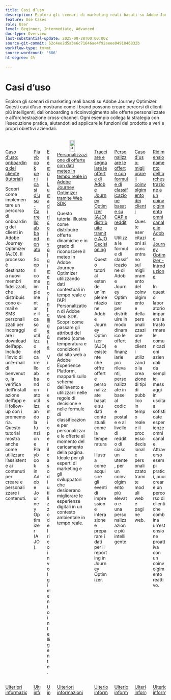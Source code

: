 ```yaml
---
title: Casi d’uso
description: Esplora gli scenari di marketing reali basati su Adobe Journey Optimizer. Questi casi d’uso mostrano come i brand possono creare percorsi di clienti più intelligenti, dall’onboarding e ricoinvolgimento alle offerte personalizzate e all’orchestrazione cross-channel. Ogni esempio collega la strategia con l’esecuzione pratica, aiutandoti ad applicare le funzioni del prodotto a veri e propri obiettivi aziendali.
feature: Use Cases
role: User
level: Beginner, Intermediate, Advanced
doc-type: Overview
last-substantial-update: 2025-08-28T00:00:00Z
source-git-commit: 62c4ee2d5a3e6c71646ae4f92eeee0491846832b
workflow-type: tm+mt
source-wordcount: '686'
ht-degree: 4%

---
```



# Casi d’uso

Esplora gli scenari di marketing reali basati su Adobe Journey Optimizer. Questi casi d’uso mostrano come i brand possono creare percorsi di clienti più intelligenti, dall’onboarding e ricoinvolgimento alle offerte personalizzate e all’orchestrazione cross-channel. Ogni esempio collega la strategia con l’esecuzione pratica, aiutandoti ad applicare le funzioni del prodotto a veri e propri obiettivi aziendali.

<!-- CARDS
* https://experienceleague.adobe.com/it/docs/journey-optimizer-learn/tutorials/use-cases/customer-onboarding
* https://experienceleague.adobe.com/it/docs/journey-optimizer-learn/tutorials/use-cases/abandoned-cart
* https://experienceleague.adobe.com/it/docs/experience-platform/rtcdp/use-cases/personalization-insights-engagement/use-cases-luma
* https://experienceleague.adobe.com/it/docs/journey-optimizer-learn/personalizing-offers-with-real-time-weather-data/introduction
* https://experienceleague.adobe.com/it/docs/journey-optimizer-learn/reporting-on-ajo-od/introduction
* https://experienceleague.adobe.com/it/docs/journey-optimizer-learn/personalizing-offers-with-ranking-formulas-based-on-user-zip-code-and-income/introduction
* https://experienceleague.adobe.com/it/docs/journey-optimizer-learn/tutorials/use-cases/enhance-customer-engagement
* https://experienceleague.adobe.com/it/docs/journey-optimizer-learn/scaling-orchestration-to-omnichannel-engagement/introduction
-->
<!-- START CARDS HTML - DO NOT MODIFY BY HAND -->
<div class="columns">
    <div class="column is-half-tablet is-half-desktop is-one-third-widescreen" aria-label="Use Case - Customer Onboarding (Tutorial)">
        <div class="card" style="height: 100%; display: flex; flex-direction: column; height: 100%;">
            <div class="card-image">
                <figure class="image x-is-16by9">
                    <a href="https://experienceleague.adobe.com/it/docs/journey-optimizer-learn/tutorials/use-cases/customer-onboarding" title="Caso d’uso: onboarding dei clienti (tutorial)" target="_blank" rel="referrer">
                        <img class="is-bordered-r-small" src="https://video.tv.adobe.com/v/3440658/?format=jpeg&nocache=1756417587791&captions=ita" alt="Caso d’uso: onboarding dei clienti (tutorial)"
                             style="width: 100%; aspect-ratio: 16 / 9; object-fit: cover; overflow: hidden; display: block; margin: auto;">
                    </a>
                </figure>
            </div>
            <div class="card-content is-padded-small" style="display: flex; flex-direction: column; flex-grow: 1; justify-content: space-between;">
                <div class="top-card-content">
                    <p class="headline is-size-6 has-text-weight-bold">
                        <a href="https://experienceleague.adobe.com/it/docs/journey-optimizer-learn/tutorials/use-cases/customer-onboarding" target="_blank" rel="referrer" title="Caso d’uso: onboarding dei clienti (tutorial)">Caso d'uso: onboarding del cliente (tutorial)</a>
                    </p>
                    <p class="is-size-6">Scopri come implementare un percorso di onboarding dei clienti in Adobe Journey Optimizer (AJO). ​Il processo è destinato a nuovi membri fidelizzati, che distribuiscono e-mail e SMS personalizzati per incoraggiare i download dell’app. ​Include l’invio di un’e-mail di benvenuto, la verifica dell’installazione dell’app e il follow-up con i promemoria. ​Questo tutorial mostra anche come utilizzare l’assistente ai contenuti per creare e personalizzare i contenuti.</p>
                </div>
                <a href="https://experienceleague.adobe.com/it/docs/journey-optimizer-learn/tutorials/use-cases/customer-onboarding" target="_blank" rel="referrer" class="spectrum-Button spectrum-Button--outline spectrum-Button--primary spectrum-Button--sizeM" style="align-self: flex-start; margin-top: 1rem;">
                    <span class="spectrum-Button-label has-no-wrap has-text-weight-bold">Ulteriori informazioni</span>
                </a>
            </div>
        </div>
    </div>
    <div class="column is-half-tablet is-half-desktop is-one-third-widescreen" aria-label="Use Case Playbook - Abandoned shopping cart">
        <div class="card" style="height: 100%; display: flex; flex-direction: column; height: 100%;">
            <div class="card-image">
                <figure class="image x-is-16by9">
                    <a href="https://experienceleague.adobe.com/it/docs/journey-optimizer-learn/tutorials/use-cases/abandoned-cart" title="Caso d’uso Playbook - Carrello abbandonato" target="_blank" rel="referrer">
                        <img class="is-bordered-r-small" src="https://video.tv.adobe.com/v/3443972/?format=jpeg&nocache=1756417587818&captions=ita" alt="Caso d’uso Playbook - Carrello abbandonato"
                             style="width: 100%; aspect-ratio: 16 / 9; object-fit: cover; overflow: hidden; display: block; margin: auto;">
                    </a>
                </figure>
            </div>
            <div class="card-content is-padded-small" style="display: flex; flex-direction: column; flex-grow: 1; justify-content: space-between;">
                <div class="top-card-content">
                    <p class="headline is-size-6 has-text-weight-bold">
                        <a href="https://experienceleague.adobe.com/it/docs/journey-optimizer-learn/tutorials/use-cases/abandoned-cart" target="_blank" rel="referrer" title="Caso d’uso Playbook - Carrello abbandonato">Playbook per i casi d’uso - Carrello abbandonato</a>
                    </p>
                    <p class="is-size-6">Scopri come implementare il caso di utilizzo del carrello abbandonato utilizzando la funzione Playbook in Adobe Journey Optimizer (AJO).</p>
                </div>
                <a href="https://experienceleague.adobe.com/it/docs/journey-optimizer-learn/tutorials/use-cases/abandoned-cart" target="_blank" rel="referrer" class="spectrum-Button spectrum-Button--outline spectrum-Button--primary spectrum-Button--sizeM" style="align-self: flex-start; margin-top: 1rem;">
                    <span class="spectrum-Button-label has-no-wrap has-text-weight-bold">Ulteriori informazioni</span>
                </a>
            </div>
        </div>
    </div>
    <div class="column is-half-tablet is-half-desktop is-one-third-widescreen" aria-label="Intelligent Re-engagement Luma examples">
        <div class="card" style="height: 100%; display: flex; flex-direction: column; height: 100%;">
            <div class="card-image">
                <figure class="image x-is-16by9">
                    <a href="https://experienceleague.adobe.com/it/docs/experience-platform/rtcdp/use-cases/personalization-insights-engagement/use-cases-luma" title="Esempi Luma di ricoinvolgimento intelligente" target="_blank" rel="referrer">
                        <img class="is-bordered-r-small" src="https://video.tv.adobe.com/v/3454281/?format=jpeg&nocache=1756417587792&captions=ita" alt="Esempi Luma di ricoinvolgimento intelligente"
                             style="width: 100%; aspect-ratio: 16 / 9; object-fit: cover; overflow: hidden; display: block; margin: auto;">
                    </a>
                </figure>
            </div>
            <div class="card-content is-padded-small" style="display: flex; flex-direction: column; flex-grow: 1; justify-content: space-between;">
                <div class="top-card-content">
                    <p class="headline is-size-6 has-text-weight-bold">
                        <a href="https://experienceleague.adobe.com/it/docs/experience-platform/rtcdp/use-cases/personalization-insights-engagement/use-cases-luma" target="_blank" rel="referrer" title="Esempi Luma di ricoinvolgimento intelligente">Esempi Luma di ricoinvolgimento intelligente</a>
                    </p>
                    <p class="is-size-6">Video di esempio per il caso di utilizzo del ricoinvolgimento intelligente.</p>
                </div>
                <a href="https://experienceleague.adobe.com/it/docs/experience-platform/rtcdp/use-cases/personalization-insights-engagement/use-cases-luma" target="_blank" rel="referrer" class="spectrum-Button spectrum-Button--outline spectrum-Button--primary spectrum-Button--sizeM" style="align-self: flex-start; margin-top: 1rem;">
                    <span class="spectrum-Button-label has-no-wrap has-text-weight-bold">Ulteriori informazioni</span>
                </a>
            </div>
        </div>
    </div>
    <div class="column is-half-tablet is-half-desktop is-one-third-widescreen" aria-label="Personalizing Offers with Real-Time Weather Data in Adobe Journey Optimizer using Web SDK">
        <div class="card" style="height: 100%; display: flex; flex-direction: column; height: 100%;">
            <div class="card-image">
                <figure class="image x-is-16by9">
                    <a href="https://experienceleague.adobe.com/it/docs/journey-optimizer-learn/personalizing-offers-with-real-time-weather-data/introduction" title="Personalizzazione delle offerte con i dati meteo in tempo reale in Adobe Journey Optimizer tramite Web SDK" target="_blank" rel="referrer">
                        <img class="is-bordered-r-small" src="https://experienceleague.adobe.com/it/docs/journey-optimizer-learn/personalizing-offers-with-real-time-weather-data/introduction./media_11e634b7fcda118d76753129e5511697a1e5145de.png?width=400&format=png&optimize=medium" alt="Personalizzazione delle offerte con i dati meteo in tempo reale in Adobe Journey Optimizer tramite Web SDK"
                             style="width: 100%; aspect-ratio: 16 / 9; object-fit: cover; overflow: hidden; display: block; margin: auto;">
                    </a>
                </figure>
            </div>
            <div class="card-content is-padded-small" style="display: flex; flex-direction: column; flex-grow: 1; justify-content: space-between;">
                <div class="top-card-content">
                    <p class="headline is-size-6 has-text-weight-bold">
                        <a href="https://experienceleague.adobe.com/it/docs/journey-optimizer-learn/personalizing-offers-with-real-time-weather-data/introduction" target="_blank" rel="referrer" title="Personalizzazione delle offerte con i dati meteo in tempo reale in Adobe Journey Optimizer tramite Web SDK">Personalizzazione di offerte con dati meteo in tempo reale in Adobe Journey Optimizer tramite Web SDK</a>
                    </p>
                    <p class="is-size-6">Questo tutorial illustra come distribuire offerte dinamiche e in grado di riconoscere il meteo in Adobe Journey Optimizer utilizzando dati contestuali in tempo reale e l’API Personalization di Adobe Web SDK. Scopri come passare gli attributi del meteo (come temperatura e condizioni) dal sito web a Adobe Experience Platform, mapparli sullo schema dell’evento e utilizzarli nelle regole di decisione e nelle formule di classificazione per personalizzare le offerte al momento del caricamento della pagina. Ideale per gli esperti di marketing e gli sviluppatori che desiderano migliorare le esperienze digitali in un contesto ambientale in tempo reale.</p>
                </div>
                <a href="https://experienceleague.adobe.com/it/docs/journey-optimizer-learn/personalizing-offers-with-real-time-weather-data/introduction" target="_blank" rel="referrer" class="spectrum-Button spectrum-Button--outline spectrum-Button--primary spectrum-Button--sizeM" style="align-self: flex-start; margin-top: 1rem;">
                    <span class="spectrum-Button-label has-no-wrap has-text-weight-bold">Ulteriori informazioni</span>
                </a>
            </div>
        </div>
    </div>
    <div class="column is-half-tablet is-half-desktop is-one-third-widescreen" aria-label="Track and Report Adobe Journey Optimizer (AJO) Offers delivered via AJO Decisioning">
        <div class="card" style="height: 100%; display: flex; flex-direction: column; height: 100%;">
            <div class="card-image">
                <figure class="image x-is-16by9">
                    <a href="https://experienceleague.adobe.com/it/docs/journey-optimizer-learn/reporting-on-ajo-od/introduction" title="Tracciamento e reporting delle offerte di Adobe Journey Optimizer (AJO) distribuite tramite AJO Decisioning" target="_blank" rel="referrer">
                        <img class="is-bordered-r-small" src="https://experienceleague.adobe.com/it/docs/journey-optimizer-learn/reporting-on-ajo-od/introduction./media_1fb3a58c60be3873b773f9ba694350319c4b8dc4f.png?width=400&format=png&optimize=medium" alt="Tracciamento e reporting delle offerte di Adobe Journey Optimizer (AJO) distribuite tramite AJO Decisioning"
                             style="width: 100%; aspect-ratio: 16 / 9; object-fit: cover; overflow: hidden; display: block; margin: auto;">
                    </a>
                </figure>
            </div>
            <div class="card-content is-padded-small" style="display: flex; flex-direction: column; flex-grow: 1; justify-content: space-between;">
                <div class="top-card-content">
                    <p class="headline is-size-6 has-text-weight-bold">
                        <a href="https://experienceleague.adobe.com/it/docs/journey-optimizer-learn/reporting-on-ajo-od/introduction" target="_blank" rel="referrer" title="Tracciamento e reporting delle offerte di Adobe Journey Optimizer (AJO) distribuite tramite AJO Decisioning">Tracciare e segnalare le offerte di Adobe Journey Optimizer (AJO) distribuite tramite AJO Decisioning</a>
                    </p>
                    <p class="is-size-6">Questo tutorial estende un’implementazione Adobe Journey Optimizer (AJO) esistente che offre offerte personalizzate basate su dati contestuali come la temperatura. Illustra come acquisire gli eventi di impression e interazione e preparare i dati per il reporting in Journey Optimizer.</p>
                </div>
                <a href="https://experienceleague.adobe.com/it/docs/journey-optimizer-learn/reporting-on-ajo-od/introduction" target="_blank" rel="referrer" class="spectrum-Button spectrum-Button--outline spectrum-Button--primary spectrum-Button--sizeM" style="align-self: flex-start; margin-top: 1rem;">
                    <span class="spectrum-Button-label has-no-wrap has-text-weight-bold">Ulteriori informazioni</span>
                </a>
            </div>
        </div>
    </div>
    <div class="column is-half-tablet is-half-desktop is-one-third-widescreen" aria-label="Personalize Offers with Ranking formulas Based on Zip Code and Income">
        <div class="card" style="height: 100%; display: flex; flex-direction: column; height: 100%;">
            <div class="card-image">
                <figure class="image x-is-16by9">
                    <a href="https://experienceleague.adobe.com/it/docs/journey-optimizer-learn/personalizing-offers-with-ranking-formulas-based-on-user-zip-code-and-income/introduction" title="Personalizzare le offerte con formule di classificazione basate su CAP e reddito" target="_blank" rel="referrer">
                        <img class="is-bordered-r-small" src="https://cdn.experienceleague.adobe.com/thumb/exl-cards/tutorial.png" alt="Personalizzare le offerte con formule di classificazione basate su CAP e reddito"
                             style="width: 100%; aspect-ratio: 16 / 9; object-fit: cover; overflow: hidden; display: block; margin: auto;">
                    </a>
                </figure>
            </div>
            <div class="card-content is-padded-small" style="display: flex; flex-direction: column; flex-grow: 1; justify-content: space-between;">
                <div class="top-card-content">
                    <p class="headline is-size-6 has-text-weight-bold">
                        <a href="https://experienceleague.adobe.com/it/docs/journey-optimizer-learn/personalizing-offers-with-ranking-formulas-based-on-user-zip-code-and-income/introduction" target="_blank" rel="referrer" title="Personalizzare le offerte con formule di classificazione basate su CAP e reddito">Personalizzare le offerte con formule di classificazione basate su CAP e reddito</a>
                    </p>
                    <p class="is-size-6">Utilizza le formule di classificazione di Adobe Journey Optimizer per distribuire in modo dinamico le offerte finanziarie più rilevanti, personalizzate in base al codice postale e al livello di reddito di ciascun utente, per un coinvolgimento più elevato e una personalizzazione più intelligente.</p>
                </div>
                <a href="https://experienceleague.adobe.com/it/docs/journey-optimizer-learn/personalizing-offers-with-ranking-formulas-based-on-user-zip-code-and-income/introduction" target="_blank" rel="referrer" class="spectrum-Button spectrum-Button--outline spectrum-Button--primary spectrum-Button--sizeM" style="align-self: flex-start; margin-top: 1rem;">
                    <span class="spectrum-Button-label has-no-wrap has-text-weight-bold">Ulteriori informazioni</span>
                </a>
            </div>
        </div>
    </div>
    <div class="column is-half-tablet is-half-desktop is-one-third-widescreen" aria-label="Use Case - Enhance customer engagement">
        <div class="card" style="height: 100%; display: flex; flex-direction: column; height: 100%;">
            <div class="card-image">
                <figure class="image x-is-16by9">
                    <a href="https://experienceleague.adobe.com/it/docs/journey-optimizer-learn/tutorials/use-cases/enhance-customer-engagement" title="Caso d’uso: migliorare il coinvolgimento dei clienti" target="_blank" rel="referrer">
                        <img class="is-bordered-r-small" src="https://cdn.experienceleague.adobe.com/thumb/exl-cards/tutorial.png" alt="Caso d’uso: migliorare il coinvolgimento dei clienti"
                             style="width: 100%; aspect-ratio: 16 / 9; object-fit: cover; overflow: hidden; display: block; margin: auto;">
                    </a>
                </figure>
            </div>
            <div class="card-content is-padded-small" style="display: flex; flex-direction: column; flex-grow: 1; justify-content: space-between;">
                <div class="top-card-content">
                    <p class="headline is-size-6 has-text-weight-bold">
                        <a href="https://experienceleague.adobe.com/it/docs/journey-optimizer-learn/tutorials/use-cases/enhance-customer-engagement" target="_blank" rel="referrer" title="Caso d’uso: migliorare il coinvolgimento dei clienti">Caso d'uso: migliorare il coinvolgimento dei clienti</a>
                    </p>
                    <p class="is-size-6">Queste esercitazioni si concentrano sul miglioramento del coinvolgimento e della personalizzazione dei clienti utilizzando la creazione di tipi di pubblico in tempo reale e il processo decisionale personalizzato tramite moduli web e pagine web.</p>
                </div>
                <a href="https://experienceleague.adobe.com/it/docs/journey-optimizer-learn/tutorials/use-cases/enhance-customer-engagement" target="_blank" rel="referrer" class="spectrum-Button spectrum-Button--outline spectrum-Button--primary spectrum-Button--sizeM" style="align-self: flex-start; margin-top: 1rem;">
                    <span class="spectrum-Button-label has-no-wrap has-text-weight-bold">Ulteriori informazioni</span>
                </a>
            </div>
        </div>
    </div>
    <div class="column is-half-tablet is-half-desktop is-one-third-widescreen" aria-label="Scaling orchestration to omnichannel engagement in Adobe Journey Optimizer - Introduction">
        <div class="card" style="height: 100%; display: flex; flex-direction: column; height: 100%;">
            <div class="card-image">
                <figure class="image x-is-16by9">
                    <a href="https://experienceleague.adobe.com/it/docs/journey-optimizer-learn/scaling-orchestration-to-omnichannel-engagement/introduction" title="Orchestrazione scalabile per un coinvolgimento omnicanale in Adobe Journey Optimizer - Introduzione" target="_blank" rel="referrer">
                        <img class="is-bordered-r-small" src="https://video.tv.adobe.com/v/3457828/?format=jpeg&nocache=1756417587802" alt="Orchestrazione scalabile per un coinvolgimento omnicanale in Adobe Journey Optimizer - Introduzione"
                             style="width: 100%; aspect-ratio: 16 / 9; object-fit: cover; overflow: hidden; display: block; margin: auto;">
                    </a>
                </figure>
            </div>
            <div class="card-content is-padded-small" style="display: flex; flex-direction: column; flex-grow: 1; justify-content: space-between;">
                <div class="top-card-content">
                    <p class="headline is-size-6 has-text-weight-bold">
                        <a href="https://experienceleague.adobe.com/it/docs/journey-optimizer-learn/scaling-orchestration-to-omnichannel-engagement/introduction" target="_blank" rel="referrer" title="Orchestrazione scalabile per un coinvolgimento omnicanale in Adobe Journey Optimizer - Introduzione">Ridimensionamento dell'orchestrazione a un coinvolgimento omnicanale in Adobe Journey Optimizer - Introduzione</a>
                    </p>
                    <p class="is-size-6">In questo laboratorio imparerai a trasformare le comunicazioni aziendali da semplici messaggi in uscita a sofisticate esperienze omnicanale. Attraverso esempi pratici, puoi creare un percorso di clienti che combina un’estensione proattiva con un coinvolgimento reattivo.</p>
                </div>
                <a href="https://experienceleague.adobe.com/it/docs/journey-optimizer-learn/scaling-orchestration-to-omnichannel-engagement/introduction" target="_blank" rel="referrer" class="spectrum-Button spectrum-Button--outline spectrum-Button--primary spectrum-Button--sizeM" style="align-self: flex-start; margin-top: 1rem;">
                    <span class="spectrum-Button-label has-no-wrap has-text-weight-bold">Ulteriori informazioni</span>
                </a>
            </div>
        </div>
    </div>
</div>
<!-- END CARDS HTML - DO NOT MODIFY BY HAND -->
